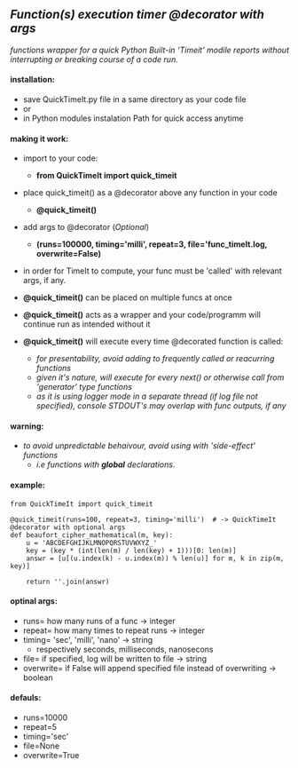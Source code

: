 ## _Function(s) execution timer @decorator with args_

*functions wrapper for a quick Python Built-in 'Timeit' modile reports*
*without interrupting or breaking course of a code run.*

#### installation:
- save QuickTimeIt.py file in a same directory as your code file
- or
- in Python modules instalation Path for quick access anytime

#### making it work:
- import to your code:
  - __from QuickTimeIt import quick_timeit__

- place quick_timeit() as a @decorator above any function in your code
  - __@quick_timeit()__

- add args to @decorator (_Optional_)
  - __(runs=100000, timing='milli', repeat=3, file='func_timeIt.log, overwrite=False)__ 

- in order for TimeIt to compute, your func must be 'called' with relevant args, if any.

- __@quick_timeit()__ can be placed on multiple funcs at once

- __@quick_timeit()__ acts as a wrapper and your code/programm will continue run as intended without it

- __@quick_timeit()__ will execute every time @decorated function is called:
	- _for presentability, avoid adding to frequently called or reacurring functions_
	- _given it's nature, will execute for every next() or otherwise call from 'generator' type functions_
	- _as it is using logger mode in a separate thread (if log file not specified),
	console STDOUT's may overlap with func outputs, if any_

#### warning:
- _to avoid unpredictable behaivour, avoid using with 'side-effect' functions_
	- _i.e functions with **global** declarations_.
  
#### example:

	from QuickTimeIt import quick_timeit

	@quick_timeit(runs=100, repeat=3, timing='milli')  # -> QuickTimeIt @decorator with optional args
	def beaufort_cipher_mathematical(m, key):
		u = 'ABCDEFGHIJKLMNOPQRSTUVWXYZ_'
		key = (key * (int(len(m) / len(key) + 1)))[0: len(m)]
		answr = [u[(u.index(k) - u.index(m)) % len(u)] for m, k in zip(m, key)]
		
		return ''.join(answr)


#### optinal args:
- runs= how many runs of a func -> integer
- repeat= how many times to repeat runs -> integer
- timing= 'sec', 'milli', 'nano' -> string
  - respectively seconds, milliseconds, nanosecons
- file= if specified, log will be written to file -> string
- overwrite= if False will append specified file instead of overwriting -> boolean
 

#### defauls:
- runs=10000
- repeat=5
- timing='sec'
- file=None
- overwrite=True

